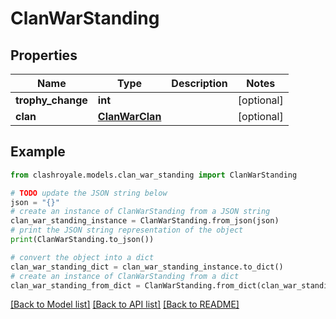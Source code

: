 # ClanWarStanding


## Properties

Name | Type | Description | Notes
------------ | ------------- | ------------- | -------------
**trophy_change** | **int** |  | [optional] 
**clan** | [**ClanWarClan**](ClanWarClan.md) |  | [optional] 

## Example

```python
from clashroyale.models.clan_war_standing import ClanWarStanding

# TODO update the JSON string below
json = "{}"
# create an instance of ClanWarStanding from a JSON string
clan_war_standing_instance = ClanWarStanding.from_json(json)
# print the JSON string representation of the object
print(ClanWarStanding.to_json())

# convert the object into a dict
clan_war_standing_dict = clan_war_standing_instance.to_dict()
# create an instance of ClanWarStanding from a dict
clan_war_standing_from_dict = ClanWarStanding.from_dict(clan_war_standing_dict)
```
[[Back to Model list]](../README.md#documentation-for-models) [[Back to API list]](../README.md#documentation-for-api-endpoints) [[Back to README]](../README.md)


